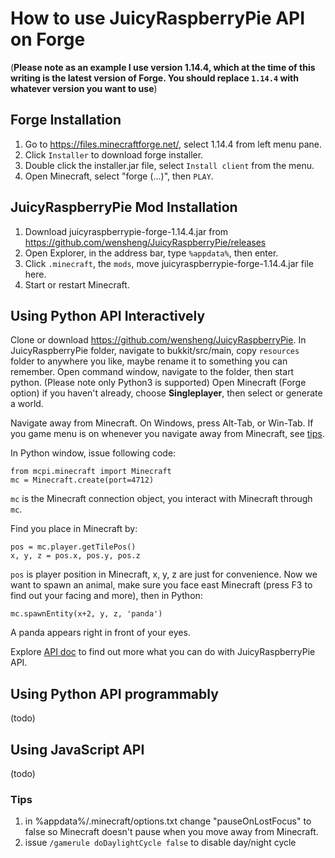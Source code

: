 # How to use JuicyRaspberryPie API on Forge

(**Please note as an example I use version 1.14.4, which at the time of this writing is the latest version of Forge. You should replace `1.14.4` with whatever version you want to use**)

## Forge Installation
1. Go to https://files.minecraftforge.net/, select 1.14.4 from left menu pane.
2. Click `Installer` to download forge installer.
3. Double click the installer.jar file, select `Install client` from the menu.
4. Open Minecraft, select "forge (...)", then `PLAY`.

## JuicyRaspberryPie Mod Installation
1. Download juicyraspberrypie-forge-1.14.4.jar from https://github.com/wensheng/JuicyRaspberryPie/releases
2. Open Explorer, in the address bar, type `%appdata%`, then enter.
3. Click `.minecraft`, the `mods`, move juicyraspberrypie-forge-1.14.4.jar file here.
4. Start or restart Minecraft.

## Using Python API Interactively
Clone or download https://github.com/wensheng/JuicyRaspberryPie. In JuicyRaspberryPie folder, navigate to bukkit/src/main, copy `resources` folder to anywhere you like, maybe rename it to something you can remember.  Open command window, navigate to the folder, then start python. (Please note only Python3 is supported)
Open Minecraft (Forge option) if you haven't already, choose **Singleplayer**, then select or generate a world.

Navigate away from Minecraft.  On Windows, press Alt-Tab, or Win-Tab. If you game menu is on whenever you navigate away from Minecraft, see [tips](#tips).

In Python window, issue following code:

    from mcpi.minecraft import Minecraft
    mc = Minecraft.create(port=4712)

`mc` is the Minecraft connection object, you interact with Minecraft through `mc`.

Find you place in Minecraft by:

    pos = mc.player.getTilePos()
    x, y, z = pos.x, pos.y, pos.z

`pos` is player position in Minecraft, x, y, z are just for convenience.  Now we want to spawn an animal, make sure you face east Minecraft (press F3 to find out your facing and more), then in Python:

    mc.spawnEntity(x+2, y, z, 'panda')

A panda appears right in front of your eyes.

Explore [API doc](python-api.md) to find out more what you can do with JuicyRaspberryPie API.  

## Using Python API programmably
(todo)

## Using JavaScript API
(todo)

### Tips

1. in %appdata%/.minecraft/options.txt change "pauseOnLostFocus"  to false so Minecraft doesn't pause when you move away from Minecraft.
2. issue `/gamerule doDaylightCycle false` to disable day/night cycle
